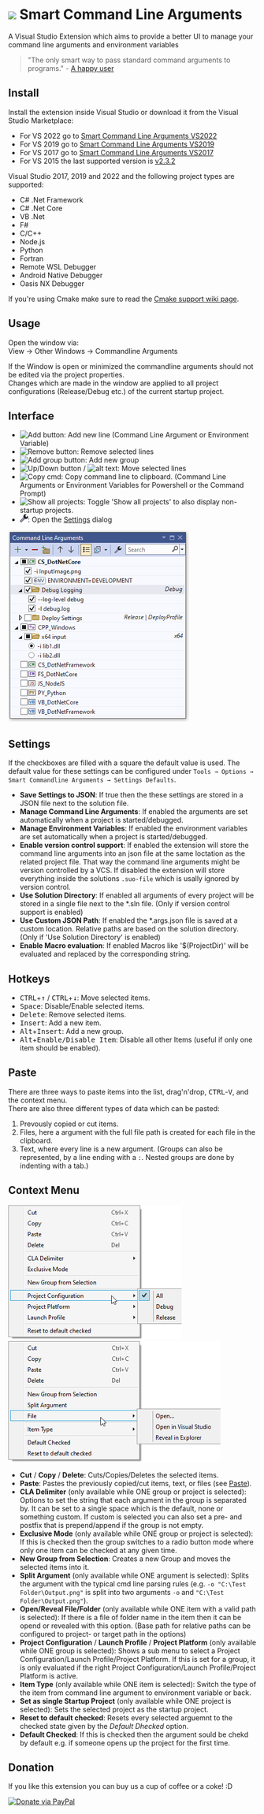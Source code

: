 
# <img src="Doc/SmartCommandLineIcon-Readme.png">  Smart Command Line Arguments 
A Visual Studio Extension which aims to provide a better UI to manage your command line arguments and environment variables

> "The only smart way to pass standard command arguments to programs." - [A happy user](https://marketplace.visualstudio.com/items?itemName=MBulli.SmartCommandlineArguments#review-details)

## Install

Install the extension inside Visual Studio or download it from the Visual Studio Marketplace:
- For VS 2022 go to [Smart Command Line Arguments VS2022](https://marketplace.visualstudio.com/items?itemName=MBulli.SmartCommandlineArguments2022)
- For VS 2019 go to [Smart Command Line Arguments VS2019](https://marketplace.visualstudio.com/items?itemName=MBulli.SmartCommandlineArguments)
- For VS 2017 go to [Smart Command Line Arguments VS2017](https://marketplace.visualstudio.com/items?itemName=MBulli.SmartCommandlineArguments2017)
- For VS 2015 the last supported version is [v2.3.2](https://github.com/MBulli/SmartCommandlineArgs/releases/download/v2.3.2/SmartCmdArgs-v2.3.2.vsix)

Visual Studio 2017, 2019 and 2022 and the following project types are supported:
- C# .Net Framework
- C# .Net Core
- VB .Net
- F#
- C/C++
- Node.js
- Python
- Fortran
- Remote WSL Debugger
- Android Native Debugger
- Oasis NX Debugger

If you're using Cmake make sure to read the [Cmake support wiki page](https://github.com/MBulli/SmartCommandlineArgs/wiki/Cmake-support "Cmake").

## Usage
Open the window via:  
View → Other Windows → Commandline Arguments  

If the Window is open or minimized the commandline arguments should not be edited via the project properties.  
Changes which are made in the window are applied to all project configurations (Release/Debug etc.) of the current startup project.

## Interface
- ![Add button](Doc/Images/AddIcon.png "Add Button"): Add new line (Command Line Argument or Environment Variable)
- ![Remove button](Doc/Images/RemoveIcon.png "Remove Button"): Remove selected lines
- ![Add group button](Doc/Images/AddGroupIcon.png "Add Group Button"): Add new group
- ![Up/Down button](Doc/Images/MoveUpIcon.png "Move Up Button") / ![alt text](Doc/Images/MoveDownIcon.png "Move Down Button"): Move selected lines
- ![Copy cmd](Doc/Images/CopyCommandlineIcon.png "Copy commandline to clipboard"): Copy command line to clipboard. (Command Line Arguments or Environment Variables for Powershell or the Command Prompt)
- ![Show all projects](Doc/Images/ShowAllProjectsIcon.png "Show all Projects"): Toggle 'Show all projects' to also display non-startup projects.
- ![Settings](Doc/Images/SettingsIcon.png): Open the [Settings](#settings) dialog

![Window](Doc/Images/MainWindow.png "Command Line Arguments window, showning all projects")

## Settings
If the checkboxes are filled with a square the default value is used.
The default value for these settings can be configured under `Tools → Options → Smart Commandline Arguments → Settings Defaults`.

- **Save Settings to JSON**: If true then the these settings are stored in a JSON file next to the solution file.
- **Manage Command Line Arguments**: If enabled the arguments are set automatically when a project is started/debugged.
- **Manage Environment Variables**: If enabled the environment variables are set automatically when a project is started/debugged.
- **Enable version control support**: If enabled the extension will store the command line arguments into an json file at the same loctation as the related project file. That way the command line arguments might be version controlled by a VCS. If disabled the extension will store everything inside the solutions `.suo-file` which is usally ignored by version control.
- **Use Solution Directory**: If enabled all arguments of every project will be stored in a single file next to the *.sln file. (Only if version control support is enabled)
- **Use Custom JSON Path**: If enabled the *.args.json file is saved at a custom location. Relative paths are based on the solution directory. (Only if 'Use Solution Directory' is enabled)
- **Enable Macro evaluation**: If enabled Macros like '$(ProjectDir)' will be evaluated and replaced by the corresponding string.

## Hotkeys
- <kbd>CTRL</kbd>+<kbd>↑</kbd> / <kbd>CTRL</kbd>+<kbd>↓</kbd>: Move selected items.
- <kbd>Space</kbd>: Disable/Enable selected items.
- <kbd>Delete</kbd>: Remove selected items.
- <kbd>Insert</kbd>: Add a new item.
- <kbd>Alt</kbd>+<kbd>Insert</kbd>: Add a new group.
- <kbd>Alt</kbd>+<kbd>Enable/Disable Item</kbd>: Disable all other Items (useful if only one item should be enabled).

## Paste

There are three ways to paste items into the list, drag'n'drop, <kbd>CTRL</kbd>-<kbd>V</kbd>, and the context menu.  
There are also three different types of data which can be pasted:
1. Prevously copied or cut items.  
2. Files, here a argument with the full file path is created for each file in the clipboard.
3. Text, where every line is a new argument. (Groups can also be represented, by a line ending with a `:`. Nested groups are done by indenting with a tab.)

## Context Menu

![Group Context Menu](Doc/Images/ContextMenuGroup.png "Context Menu with a single group selected")
![Item Context Menu](Doc/Images/ContextMenuItem.png "Context Menu with a single item selected")

- **Cut** / **Copy** / **Delete**: Cuts/Copies/Deletes the selected items.
- **Paste**: Pastes the previously copied/cut items, text, or files (see [Paste](#paste)).
- **CLA Delimiter** (only available while ONE group or project is selected): Options to set the string that each argument in the group is separated by. It can be set to a single space which is the default, none or something custom. If custom is selected you can also set a pre- and postfix that is prepend/append if the group is not empty.
- **Exclusive Mode** (only available while ONE group or project is selected): If this is checked then the group switches to a radio button mode where only one item can be checked at any given time.
- **New Group from Selection**: Creates a new Group and moves the selected items into it.
- **Split Argument** (only available while ONE argument is selected): Splits the argument with the typical cmd line parsing rules (e.g. `-o "C:\Test Folder\Output.png"` is split into two arguments `-o` and `"C:\Test Folder\Output.png"`).
- **Open/Reveal File/Folder** (only available while ONE item with a valid path is selected): If there is a file of folder name in the item then it can be opend or revealed with this option. (Base path for relative paths can be configured to project- or target path in the options)
- **Project Configuration** / **Launch Profile** / **Project Platform** (only available while ONE group is selected): Shows a sub menu to select a Project Configuration/Launch Profile/Project Platform. If this is set for a group, it is only evaluated if the right Project Configuration/Launch Profile/Project Platform is active.
- **Item Type** (only available while ONE item is selected): Switch the type of the item from command line argument to environment variable or back.
- **Set as single Startup Project** (only available while ONE project is selected): Sets the selected project as the startup project.
- **Reset to default checked**: Resets every selected arguemnt to the checked state given by the _Default Dhecked_ option.
- **Default Checked**: If this is checked then the argument sould be chekd by default e.g. if someone opens up the project for the first time.

## Donation
If you like this extension you can buy us a cup of coffee or a coke! :D

[![Donate via PayPal](https://www.paypalobjects.com/en_US/i/btn/btn_donateCC_LG.gif)](https://www.paypal.com/donate/?hosted_button_id=FQWPXELLL26GS)

